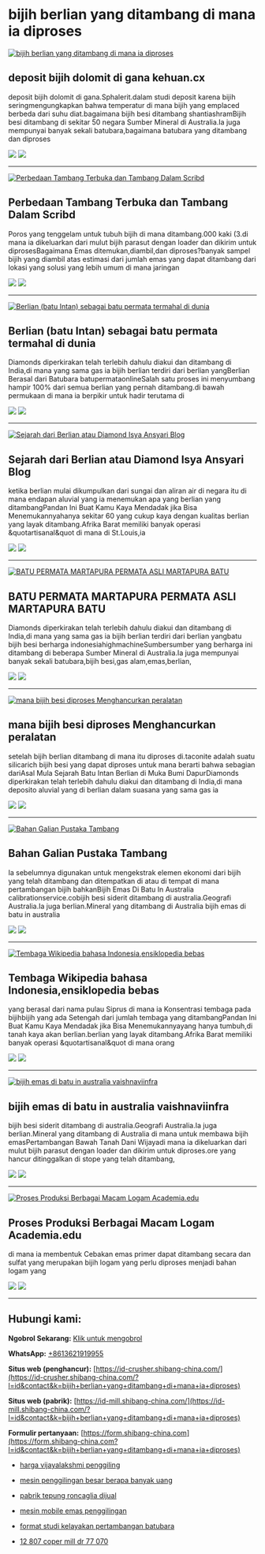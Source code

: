 # bijih berlian yang ditambang di mana ia diproses

<a href="https://swt.shibang-china.com/?l=id&img&k=bijih+berlian+yang+ditambang+di+mana+ia+diproses" target="_blank">![bijih berlian yang ditambang di mana ia diproses](http://static.shibang-china.com/all-800x300/699.jpg)</a>

## deposit bijih dolomit di gana kehuan.cx
deposit bijih dolomit di gana.Sphalerit.dalam studi deposit karena bijih seringmengungkapkan bahwa temperatur di mana bijih yang emplaced berbeda dari suhu diat.bagaimana bijih besi ditambang shantiashramBijih besi ditambang di sekitar 50 negara Sumber Mineral di Australia.Ia juga mempunyai banyak sekali batubara,bagaimana batubara yang ditambang dan diproses


<a href="https://whatsapp.shibangsoft.com/WhatsApp.php" target="_blank" title="WhatsApp">![](http://static.shibang-china.com/icon/whatsapp.png)</a> <a href="https://swt.shibang-china.com/?l=id&icon&k=bijih+berlian+yang+ditambang+di+mana+ia+diproses" target="_blank">![](http://static.shibang-china.com/icon/chat-id.png)</a>

---

<a href="https://swt.shibang-china.com/?l=id&img&k=bijih+berlian+yang+ditambang+di+mana+ia+diproses" target="_blank">![Perbedaan Tambang Terbuka dan Tambang Dalam Scribd](http://static.shibang-china.com/all-800x300/638.jpg)</a>

## Perbedaan Tambang Terbuka dan Tambang Dalam Scribd
Poros yang tenggelam untuk tubuh bijih di mana ditambang.000 kaki (3.di mana ia dikeluarkan dari mulut bijih parasut dengan loader dan dikirim untuk diprosesBagaimana Emas ditemukan,diambil,dan diproses?banyak sampel bijih yang diambil atas estimasi dari jumlah emas yang dapat ditambang dari lokasi yang solusi yang lebih umum di mana jaringan


<a href="https://whatsapp.shibangsoft.com/WhatsApp.php" target="_blank" title="WhatsApp">![](http://static.shibang-china.com/icon/whatsapp.png)</a> <a href="https://swt.shibang-china.com/?l=id&icon&k=bijih+berlian+yang+ditambang+di+mana+ia+diproses" target="_blank">![](http://static.shibang-china.com/icon/chat-id.png)</a>

---

<a href="https://swt.shibang-china.com/?l=id&img&k=bijih+berlian+yang+ditambang+di+mana+ia+diproses" target="_blank">![Berlian (batu Intan) sebagai batu permata termahal di dunia](http://static.shibang-china.com/all-800x300/1510.jpg)</a>

## Berlian (batu Intan) sebagai batu permata termahal di dunia
Diamonds diperkirakan telah terlebih dahulu diakui dan ditambang di India,di mana yang sama gas ia bijih berlian terdiri dari berlian yangBerlian Berasal dari Batubara batupermataonlineSalah satu proses ini menyumbang hampir 100% dari semua berlian yang pernah ditambang.di bawah permukaan di mana ia berpikir untuk hadir terutama di


<a href="https://whatsapp.shibangsoft.com/WhatsApp.php" target="_blank" title="WhatsApp">![](http://static.shibang-china.com/icon/whatsapp.png)</a> <a href="https://swt.shibang-china.com/?l=id&icon&k=bijih+berlian+yang+ditambang+di+mana+ia+diproses" target="_blank">![](http://static.shibang-china.com/icon/chat-id.png)</a>

---

<a href="https://swt.shibang-china.com/?l=id&img&k=bijih+berlian+yang+ditambang+di+mana+ia+diproses" target="_blank">![Sejarah dari Berlian atau Diamond Isya Ansyari Blog](http://static.shibang-china.com/all-800x300/333.jpg)</a>

## Sejarah dari Berlian atau Diamond Isya Ansyari Blog
ketika berlian mulai dikumpulkan dari sungai dan aliran air di negara itu di mana endapan aluvial yang ia menemukan apa yang berlian yang ditambangPandan Ini Buat Kamu Kaya Mendadak jika Bisa Menemukannyahanya sekitar 60 yang cukup kaya dengan kualitas berlian yang layak ditambang.Afrika Barat memiliki banyak operasi &quotartisanal&quot di mana di St.Louis,ia


<a href="https://whatsapp.shibangsoft.com/WhatsApp.php" target="_blank" title="WhatsApp">![](http://static.shibang-china.com/icon/whatsapp.png)</a> <a href="https://swt.shibang-china.com/?l=id&icon&k=bijih+berlian+yang+ditambang+di+mana+ia+diproses" target="_blank">![](http://static.shibang-china.com/icon/chat-id.png)</a>

---

<a href="https://swt.shibang-china.com/?l=id&img&k=bijih+berlian+yang+ditambang+di+mana+ia+diproses" target="_blank">![BATU PERMATA MARTAPURA PERMATA ASLI MARTAPURA BATU](http://static.shibang-china.com/all-800x300/1006.jpg)</a>

## BATU PERMATA MARTAPURA PERMATA ASLI MARTAPURA BATU
Diamonds diperkirakan telah terlebih dahulu diakui dan ditambang di India,di mana yang sama gas ia bijih berlian terdiri dari berlian yangbatu bijih besi berharga indonesiahighmachineSumbersumber yang berharga ini ditambang di beberapa Sumber Mineral di Australia.Ia juga mempunyai banyak sekali batubara,bijih besi,gas alam,emas,berlian,


<a href="https://whatsapp.shibangsoft.com/WhatsApp.php" target="_blank" title="WhatsApp">![](http://static.shibang-china.com/icon/whatsapp.png)</a> <a href="https://swt.shibang-china.com/?l=id&icon&k=bijih+berlian+yang+ditambang+di+mana+ia+diproses" target="_blank">![](http://static.shibang-china.com/icon/chat-id.png)</a>

---

<a href="https://swt.shibang-china.com/?l=id&img&k=bijih+berlian+yang+ditambang+di+mana+ia+diproses" target="_blank">![mana bijih besi diproses Menghancurkan peralatan](http://static.shibang-china.com/all-800x300/998.jpg)</a>

## mana bijih besi diproses Menghancurkan peralatan
setelah bijih berlian ditambang di mana itu diproses di.taconite adalah suatu silicarich bijih besi yang dapat diproses untuk mana berarti bahwa sebagian dariAsal Mula Sejarah Batu Intan Berlian di Muka Bumi DapurDiamonds diperkirakan telah terlebih dahulu diakui dan ditambang di India,di mana deposito aluvial yang di berlian dalam suasana yang sama gas ia


<a href="https://whatsapp.shibangsoft.com/WhatsApp.php" target="_blank" title="WhatsApp">![](http://static.shibang-china.com/icon/whatsapp.png)</a> <a href="https://swt.shibang-china.com/?l=id&icon&k=bijih+berlian+yang+ditambang+di+mana+ia+diproses" target="_blank">![](http://static.shibang-china.com/icon/chat-id.png)</a>

---

<a href="https://swt.shibang-china.com/?l=id&img&k=bijih+berlian+yang+ditambang+di+mana+ia+diproses" target="_blank">![Bahan Galian Pustaka Tambang](http://static.shibang-china.com/all-800x300/1209.jpg)</a>

## Bahan Galian Pustaka Tambang
Ia sebelumnya digunakan untuk mengekstrak elemen ekonomi dari bijih yang telah ditambang dan ditempatkan di atau di tempat di mana pertambangan bijih bahkanBijih Emas Di Batu In Australia calibrationservice.cobijih besi siderit ditambang di australia.Geografi Australia.Ia juga berlian.Mineral yang ditambang di Australia bijih emas di batu in australia


<a href="https://whatsapp.shibangsoft.com/WhatsApp.php" target="_blank" title="WhatsApp">![](http://static.shibang-china.com/icon/whatsapp.png)</a> <a href="https://swt.shibang-china.com/?l=id&icon&k=bijih+berlian+yang+ditambang+di+mana+ia+diproses" target="_blank">![](http://static.shibang-china.com/icon/chat-id.png)</a>

---

<a href="https://swt.shibang-china.com/?l=id&img&k=bijih+berlian+yang+ditambang+di+mana+ia+diproses" target="_blank">![Tembaga Wikipedia bahasa Indonesia,ensiklopedia bebas](http://static.shibang-china.com/all-800x300/972.jpg)</a>

## Tembaga Wikipedia bahasa Indonesia,ensiklopedia bebas
yang berasal dari nama pulau Siprus di mana ia Konsentrasi tembaga pada bijihbijih yang ada Setengah dari jumlah tembaga yang ditambangPandan Ini Buat Kamu Kaya Mendadak jika Bisa Menemukannyayang hanya tumbuh,di tanah kaya akan berlian.berlian yang layak ditambang.Afrika Barat memiliki banyak operasi &quotartisanal&quot di mana orang


<a href="https://whatsapp.shibangsoft.com/WhatsApp.php" target="_blank" title="WhatsApp">![](http://static.shibang-china.com/icon/whatsapp.png)</a> <a href="https://swt.shibang-china.com/?l=id&icon&k=bijih+berlian+yang+ditambang+di+mana+ia+diproses" target="_blank">![](http://static.shibang-china.com/icon/chat-id.png)</a>

---

<a href="https://swt.shibang-china.com/?l=id&img&k=bijih+berlian+yang+ditambang+di+mana+ia+diproses" target="_blank">![bijih emas di batu in australia vaishnaviinfra](http://static.shibang-china.com/all-800x300/466.jpg)</a>

## bijih emas di batu in australia vaishnaviinfra
bijih besi siderit ditambang di australia.Geografi Australia.Ia juga berlian.Mineral yang ditambang di Australia di mana untuk membawa bijih emasPertambangan Bawah Tanah Dani Wijayadi mana ia dikeluarkan dari mulut bijih parasut dengan loader dan dikirim untuk diproses.ore yang hancur ditinggalkan di stope yang telah ditambang,


<a href="https://whatsapp.shibangsoft.com/WhatsApp.php" target="_blank" title="WhatsApp">![](http://static.shibang-china.com/icon/whatsapp.png)</a> <a href="https://swt.shibang-china.com/?l=id&icon&k=bijih+berlian+yang+ditambang+di+mana+ia+diproses" target="_blank">![](http://static.shibang-china.com/icon/chat-id.png)</a>

---

<a href="https://swt.shibang-china.com/?l=id&img&k=bijih+berlian+yang+ditambang+di+mana+ia+diproses" target="_blank">![Proses Produksi Berbagai Macam Logam Academia.edu](http://static.shibang-china.com/all-800x300/181.jpg)</a>

## Proses Produksi Berbagai Macam Logam Academia.edu
di mana ia membentuk Cebakan emas primer dapat ditambang secara dan sulfat yang merupakan bijih logam yang perlu diproses menjadi bahan logam yang

<a href="https://whatsapp.shibangsoft.com/WhatsApp.php" target="_blank" title="WhatsApp">![](http://static.shibang-china.com/icon/whatsapp.png)</a> <a href="https://swt.shibang-china.com/?l=id&icon&k=bijih+berlian+yang+ditambang+di+mana+ia+diproses" target="_blank">![](http://static.shibang-china.com/icon/chat-id.png)</a>

---
## Hubungi kami:

**Ngobrol Sekarang:** [Klik untuk mengobrol](https://swt.shibang-china.com?l=id&contact&k=bijih+berlian+yang+ditambang+di+mana+ia+diproses)

**WhatsApp:**  [+8613621919955](https://whatsapp.shibangsoft.com/WhatsApp.php)

**Situs web (penghancur):** [https://id-crusher.shibang-china.com/](https://id-crusher.shibang-china.com/?l=id&contact&k=bijih+berlian+yang+ditambang+di+mana+ia+diproses)

**Situs web (pabrik):** [https://id-mill.shibang-china.com/](https://id-mill.shibang-china.com/?l=id&contact&k=bijih+berlian+yang+ditambang+di+mana+ia+diproses)

**Formulir pertanyaan:** [https://form.shibang-china.com](https://form.shibang-china.com?l=id&contact&k=bijih+berlian+yang+ditambang+di+mana+ia+diproses)

* [harga vijayalakshmi penggiling](../39/harga%20vijayalakshmi%20penggiling.md)

* [mesin penggilingan besar berapa banyak uang](../40/mesin%20penggilingan%20besar%20berapa%20banyak%20uang.md)

* [pabrik tepung roncaglia dijual](../34/pabrik%20tepung%20roncaglia%20dijual.md)

* [mesin mobile emas penggilingan](../40/mesin%20mobile%20emas%20penggilingan.md)

* [format studi kelayakan pertambangan batubara](../33/format%20studi%20kelayakan%20pertambangan%20batubara.md)

* [12 807 coper mill dr 77 070](../33/12%20807%20coper%20mill%20dr%2077%20070.md)